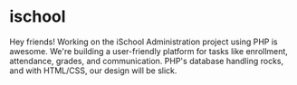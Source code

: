 # ischool
Hey friends! Working on the iSchool Administration project using PHP is awesome. We're building a user-friendly platform for tasks like enrollment, attendance, grades, and communication. PHP's database handling rocks, and with HTML/CSS, our design will be slick. 
